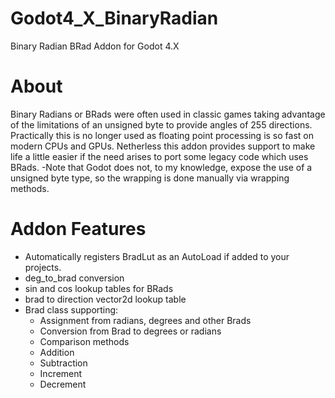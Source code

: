 # Godot4_X_BinaryRadian
Binary Radian BRad Addon for Godot 4.X

# About
Binary Radians or BRads were often used in classic games taking advantage of the limitations of an unsigned byte to provide angles of 255 directions.
Practically this is no longer used as floating point processing is so fast on modern CPUs and GPUs.
Netherless this addon provides support to make life a little easier if the need arises to port some legacy code which uses BRads.
-Note that Godot does not, to my knowledge, expose the use of a unsigned byte type, so the wrapping is done manually via wrapping methods.

# Addon Features
- Automatically registers BradLut as an AutoLoad if added to your projects.
- deg_to_brad conversion
- sin and cos lookup tables for BRads
- brad to direction vector2d lookup table
- Brad class supporting:
  - Assignment from radians, degrees and other Brads
  - Conversion from Brad to degrees or radians
  - Comparison methods
  - Addition
  - Subtraction
  - Increment
  - Decrement
